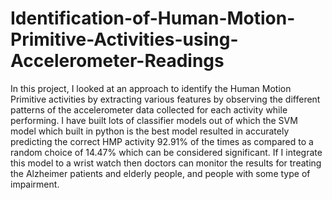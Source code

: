 # Identification-of-Human-Motion-Primitive-Activities-using-Accelerometer-Readings
In this project, I looked at an approach to identify the Human Motion Primitive activities by extracting various features by observing the different patterns of the accelerometer data collected for each activity while performing. I have built lots of classifier models out of which the SVM model which built in python is the best model resulted in accurately predicting the correct HMP activity 92.91% of the times as compared to a random choice of 14.47% which can be considered significant. If I integrate this model to a wrist watch then doctors can monitor the results for treating the Alzheimer patients and elderly people, and people with some type of impairment.
